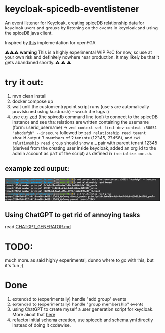 # keycloak-spicedb-eventlistener
An event listener for Keycloak, creating spiceDB relationship data for keycloak users and groups by listening on the events in keycloak and using the spiceDB java client.

Inspired by [this](https://github.com/embesozzi/keycloak-openfga-event-listener) implementation for openFGA

:warning::warning::warning:
**warning** 
This is a highly experimental WIP PoC for now, so use at your own risk and definitely nowhere near production. It may likely be that it gets abandoned shortly. :warning: :warning: :warning:


# try it out:

1) mvn clean install
2) docker compose up
3) wait until the custom entrypoint script runs (users are automatically provisioned using kcadm.sh) - watch the logs :)
3) use e.g. [zed](https://github.com/authzed/zed) (the spicedb command line tool) to connect to the spiceDB instance and see that relations are written containing the username (form: userid_username) -> `zed context set first-dev-context :50051 "abcdefgh" --insecure` followed by `zed relationship read tenant` should output 3 members of 2 tenants (12345, 23456), and `zed relationship read group` should show a <groupId>_<name> pair with parent tenant 12345 (derived from the creating user inside keycloak, added an org_id to the admin account as part of the script) as defined in `initialize-poc.sh`.
## example zed output:
![example zed output using the commands](https://github.com/DGuhr/keycloak-spicedb-eventlistener/blob/main/assets/zed_example_output.png?raw=true)

## Using ChatGPT to get rid of annoying tasks
read [CHATGPT_GENERATOR.md](https://github.com/DGuhr/keycloak-spicedb-eventlistener/blob/main/CHATGPT_GENERATOR.md)
# TODO:
much more. as said highly experimental, dunno where to go with this, but it's fun ;)

# Done
1) extended to (experimentally) handle "add group" events
2) extended to (experimentally) handle "group membership" events
3) using ChatGPT to create myself a user generation script for keycloak. More about that [here](https://github.com/DGuhr/keycloak-spicedb-eventlistener/blob/main/CHATGPT_GENERATOR.md)
4) refactor initial schema creation, use spicedb and schema.yml directly instead of doing it codewise.